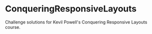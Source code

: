 # ConqueringResponsiveLayouts
Challenge solutions for Kevil Powell's Conquering Responsive Layouts course.
